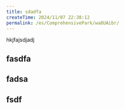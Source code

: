 ```yaml
---
title: sdadfa
createTime: 2024/11/07 22:38:12
permalink: /es/ComprehensivePark/wa8UAibr/
---
```

hkjfajsdjadj

## fasdfa

## fadsa


##  fsdf 